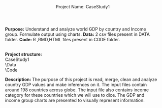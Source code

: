 <HTML>
<HEADER>Project Name: CaseStudy1</HEADER>

<strong>Purpose:</strong> Understand and analyze world GDP by country and Income group. Formulate output using charts.
<strong>Data:</strong> 2 csv files present in DATA folder.
<strong>Code:</strong> R ,RMD,HTML files present in CODE folder.
<br>
<br>

<strong>Project structure:</strong><br>
CaseStudy1<br>
\Data<br>
\Code<br>

<strong>Description:</strong>
The purpose of this project is read, merge, clean and analyze country GDP values and make inferences on it. The input files contain around 198 countries across globe. The input file also contains income category for these countries which we will use to dice. The GDP and income group charts are presented to visually represent information.

</HTML>
